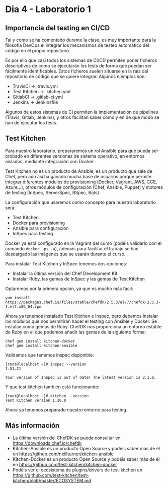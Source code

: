 # Dia 4 - Laboratorio 1

## Importancia del testing en CI/CD

Tal y como se ha comentado durante la clase, es muy importante para la filosofia DevOps
el integrar los mecanismos de testeo automático del código en el propio repositorio.

Es por ello que casi todos los sistemas de CI/CD permiten poner ficheros descriptivos de 
como se ejecutarán los tests de forma que puedan ser fácilmente identificables. Estos 
ficheros suelen situarse en la raíz del repositorio de código que se quiere integrar. 
Algunos ejemplos son:

- TravisCI -> .travis.yml
- Test Kitchen -> .kitchen.yml
- GitlabCI -> .gitlab-ci.yml
- Jenkins -> Jenkinsfile

Algunos de estos sistemas de CI permiten la implementación de pipelines (Travis, Gitlab, 
Jenkins), y otros facilitan saber como y en de que modo se han de ejecutar los tests.

## Test Kitchen

Para nuestro laboratario, prepararemos un rol Ansible para que pueda ser probado en diferentes
versiones de sistema operativo, en entornos aislados, mediante integración con Docker.

Test Kitchen no es un producto de Ansible, es un producto que sale de Chef, pero aún así ha ganado
mucha base de usuarios porque permite integrar diferentes módulos de provisioning (Docker, Vagrant,
AWS, GCE, Azure...), otros módulos de configuración (Chef, Ansible, Puppet) y motores de testing
(InSpec, ServerSpec, RSpec, Bats)

La configuración que usaremos como concepto para nuestro laboratorio será:
- Test Kitchen
- Docker para provisioning
- Ansible para configuración
- InSpec para testing

Docker ya está configurado en la Vagrant del curso (podéis validarlo con el comando ```docker 
ps -a```), además para facilitar el trabajo se han descargado las imágenes que se usarán
durante el curso.

Para instalar Test Kitchen y InSpec tenemos dos opciones:
- Instalar la última versión del Chef Development Kit
- Instalar Ruby, las gemas de InSpec y las gemas de Test Kitchen

Optaremos por la primera opción, ya que es mucho más fácil:

```yum install https://packages.chef.io/files/stable/chefdk/2.5.3/el/7/chefdk-2.5.3-1.el7.x86_64.rpm```

Ahora ya tenemos instalado Test Kitchen e Inspec, pero debemos instalar los módulos que nos permitirán 
hacer el testing con Ansible y Docker. Se instalan como gemas de Ruby. ChefDK nos proporciona un entorno
estable de Ruby en el que podemos añadir las gemas de la siguiente forma:

```
chef gem install kitchen-docker
chef gem install kitchen-ansible
```

Validamos que tenemos inspec disponible:

```text
[root@localhost ~]# inspec --version
1.51.21

Your version of InSpec is out of date! The latest version is 2.1.0.
```

Y que test kitchen también está funcionando:

```text
[root@localhost ~]# kitchen --version
Test Kitchen version 1.20.0
```

Ahora ya tenemos preparado nuestro entorno para testing.


## Más información

- La última versión del ChefDK se puede consultar en https://downloads.chef.io/chefdk
- Kitchen-Ansible es un producto Open Source y podéis saber más de él en https://github.com/neillturner/kitchen-ansible
- Kitchen-Docker es un producto Open Source y podéis saber más de él en https://github.com/test-kitchen/kitchen-docker
- Podéis ver el ecosistema de plugins/drivers de test-kitchen en 
https://github.com/test-kitchen/test-kitchen/blob/master/ECOSYSTEM.md